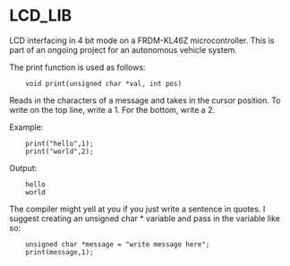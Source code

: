 # LCD_LIB
LCD interfacing in 4 bit mode on a FRDM-KL46Z microcontroller.
This is part of an ongoing project for an autonomous vehicle system.

The print function is used as follows:
 
 		void print(unsigned char *val, int pos)
 
Reads in the characters of a message and takes in the cursor position.
To write on the top line, write a 1. For the bottom, write a 2.
 
Example:
```	
	print("hello",1);
 	print("world",2);
```
Output:	
```	
	hello
 	world
```				
The compiler might yell at you if you just write a sentence in quotes.
I suggest creating an unsigned char * variable and pass in the variable like so:

		unsigned char *message = "write message here";
		print(message,1);
